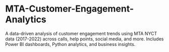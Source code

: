 # MTA-Customer-Engagement-Analytics
A data-driven analysis of customer engagement trends using MTA NYCT data (2017-2022) across calls, help points, social media, and more. Includes Power BI dashboards, Python analytics, and business insights.

